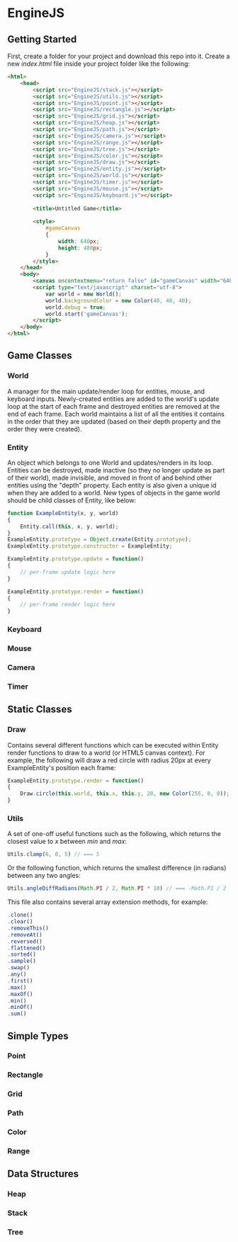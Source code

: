 # EngineJS

## Getting Started

First, create a folder for your project and download this repo into it. Create a new _index.html_ file inside your project folder like the following:
```html
<html>
    <head>    
        <script src="EngineJS/stack.js"></script>
        <script src="EngineJS/utils.js"></script>
        <script src="EngineJS/point.js"></script>
        <script src="EngineJS/rectangle.js"></script>
        <script src="EngineJS/grid.js"></script>
        <script src="EngineJS/heap.js"></script>
        <script src="EngineJS/path.js"></script>
        <script src="EngineJS/camera.js"></script>
        <script src="EngineJS/range.js"></script>
        <script src="EngineJS/tree.js"></script>
        <script src="EngineJS/color.js"></script>
        <script src="EngineJS/draw.js"></script>
        <script src="EngineJS/entity.js"></script>
        <script src="EngineJS/world.js"></script>
        <script src="EngineJS/timer.js"></script>
        <script src="EngineJS/mouse.js"></script>
        <script src="EngineJS/keyboard.js"></script>
    
        <title>Untitled Game</title>
        
        <style>
            #gameCanvas
            {
                width: 640px;
                height: 480px;
            }
        </style>
    </head>
    <body>
        <canvas oncontextmenu="return false" id="gameCanvas" width="640" height="480"></canvas>
        <script type="text/javascript" charset="utf-8">
            var world = new World();
            world.backgroundColor = new Color(40, 40, 40);
            world.debug = true;
            world.start('gameCanvas');
        </script>
    </body>
</html>
```

## Game Classes

### World

A manager for the main update/render loop for entities, mouse, and keyboard inputs. Newly-created entities are added to the world's update loop at the start of each frame and destroyed entities are removed at the end of each frame. Each world maintains a list of all the entities it contains in the order that they are updated (based on their depth property and the order they were created).

### Entity

An object which belongs to one World and updates/renders in its loop. Entities can be destroyed, made inactive (so they no longer update as part of their world), made invisible, and moved in front of and behind other entities using the "depth" property. Each entity is also given a unique id when they are added to a world. New types of objects in the game world should be child classes of Entity, like below:

```javascript
function ExampleEntity(x, y, world)
{
    Entity.call(this, x, y, world);
}
ExampleEntity.prototype = Object.create(Entity.prototype);
ExampleEntity.prototype.constructor = ExampleEntity;

ExampleEntity.prototype.update = function()
{
    // per-frame update logic here
}

ExampleEntity.prototype.render = function()
{
    // per-frame render logic here
}
```

### Keyboard

### Mouse

### Camera

### Timer


## Static Classes

### Draw

Contains several different functions which can be executed within Entity render functions to draw to a world (or HTML5 canvas context). For example, the following will draw a red circle with radius 20px at every ExampleEntity's position each frame:

```javascript
ExampleEntity.prototype.render = function()
{
    Draw.circle(this.world, this.x, this.y, 20, new Color(255, 0, 0));
}
```

### Utils

A set of one-off useful functions such as the following, which returns the closest value to _x_ between _min_ and _max_:
```javascript
Utils.clamp(6, 0, 5) // === 5
```

Or the following function, which returns the smallest difference (in radians) between any two angles:
```javascript
Utils.angleDiffRadians(Math.PI / 2, Math.PI * 10) // === -Math.PI / 2
```

This file also contains several array extension methods, for example:
```javascript
.clone()
.clear()
.removeThis()
.removeAt()
.reversed()
.flattened()
.sorted()
.sample()
.swap()
.any()
.first()
.max()
.maxOf()
.min()
.minOf()
.sum()
```

## Simple Types

### Point

### Rectangle

### Grid

### Path

### Color

### Range


## Data Structures

### Heap

### Stack

### Tree

